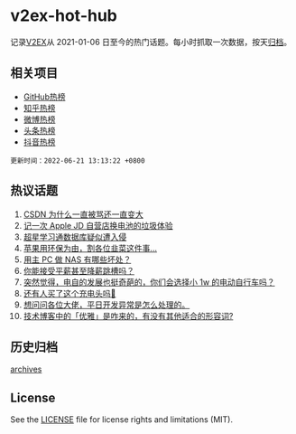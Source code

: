 # v2ex-hot-hub

 记录[V2EX](https://www.v2ex.com/)从 2021-01-06 日至今的热门话题。每小时抓取一次数据，按天[归档](archives)。
 
 ## 相关项目

- [GitHub热榜](https://github.com/snaildev/github-hot-hub)
- [知乎热榜](https://github.com/snaildev/zhihu-hot-hub)
- [微博热榜](https://github.com/snaildev/weibo-hot-hub)
- [头条热榜](https://github.com/snaildev/toutiao-hot-hub)
- [抖音热榜](https://github.com/snaildev/douyin-hot-hub)


 `更新时间：2022-06-21 13:13:22 +0800`

## 热议话题

1. [CSDN 为什么一直被骂还一直变大](https://www.v2ex.com/t/860940)
1. [记一次 Apple JD 自营店换电池的垃圾体验](https://www.v2ex.com/t/860911)
1. [超星学习通数据库疑似遭入侵](https://www.v2ex.com/t/861016)
1. [苹果用环保为由，割各位韭菜这件事…](https://www.v2ex.com/t/861044)
1. [用主 PC 做 NAS 有哪些坏处？](https://www.v2ex.com/t/860922)
1. [你能接受平薪甚至降薪跳槽吗？](https://www.v2ex.com/t/861063)
1. [突然觉得，电自的发展也挺奇葩的，你们会选择小 1w 的电动自行车吗？](https://www.v2ex.com/t/860870)
1. [还有人买了这个充电头吗🐶](https://www.v2ex.com/t/861035)
1. [想问问各位大佬，平日开发异常是怎么处理的。](https://www.v2ex.com/t/860900)
1. [技术博客中的「优雅」是咋来的，有没有其他适合的形容词?](https://www.v2ex.com/t/861048)

## 历史归档

[archives](archives)

## License

See the [LICENSE](LICENSE) file for license rights and limitations (MIT).
